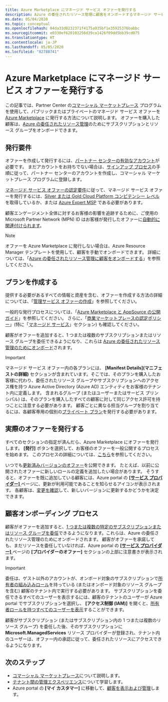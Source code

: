 ```yaml
---
title: Azure Marketplace にマネージド サービス オファーを発行する
description: Azure の委任されたリソース管理に顧客をオンボードするマネージド サービス オファーを発行する方法について説明します。
ms.date: 05/04/2020
ms.topic: conceptual
ms.openlocfilehash: 04da33d0232371f4175a935bf1e35925376babbc
ms.sourcegitcommit: e0330ef620103256d39ca1426f09dd5bb39cd075
ms.translationtype: HT
ms.contentlocale: ja-JP
ms.lasthandoff: 05/05/2020
ms.locfileid: "82788741"
---
```

# <a name="publish-a-managed-service-offer-to-azure-marketplace"></a>Azure Marketplace にマネージド サービス オファーを発行する

この記事では、Partner Center の[コマーシャル マーケットプレース](../../marketplace/partner-center-portal/commercial-marketplace-overview.md) プログラムを使用して、パブリックまたはプライベートのマネージド サービス オファーを [Azure Marketplace](https://azuremarketplace.microsoft.com) に発行する方法について説明します。 オファーを購入した顧客は、[Azure の委任されたリソース管理](../concepts/azure-delegated-resource-management.md)のためにサブスクリプションとリソース グループをオンボードできます。

## <a name="publishing-requirements"></a>発行要件

オファーを作成して発行するには、[パートナー センターの有効なアカウント](../../marketplace/partner-center-portal/create-account.md)が必要です。 まだアカウントをお持ちでない場合は、[サインアップ プロセス](https://aka.ms/joinmarketplace)の手順に従って、パートナー センターのアカウントを作成し、コマーシャル マーケットプレース プログラムに登録します。

[マネージド サービス オファーの認定要件](https://docs.microsoft.com/legal/marketplace/certification-policies#7004-business-requirements)に従って、マネージド サービス オファーを発行するには、[Silver または Gold Cloud Platform コンピテンシー レベル](https://docs.microsoft.com/partner-center/learn-about-competencies)を取得しているか、または [Azure Expert MSP](https://partner.microsoft.com/membership/azure-expert-msp) である必要があります。

顧客エンゲージメント全体に対するお客様の影響を追跡するために、ご使用の Microsoft Partner Network (MPN) ID はお客様が発行したオファーに[自動的に関連付けられます](../../billing/billing-partner-admin-link-started.md)。

> [!NOTE]
> オファーを Azure Marketplace に発行しない場合は、Azure Resource Manager テンプレートを使用して、顧客を手動でオンボードできます。 詳細については、「[Azure の委任されたリソース管理に顧客をオンボードする](onboard-customer.md)」を参照してください。

## <a name="create-your-offer"></a>プランを作成する

提供する必要があるすべての情報と資産を含む、オファーを作成する方法の詳細については、「[管理サービス オファーの作成](../../marketplace/partner-center-portal/create-new-managed-service-offer.md)」を参照してください。

一般的な発行プロセスについては、「[Azure Marketplace と AppSource の公開ガイド](../../marketplace/marketplace-publishers-guide.md)」を参照してください。 さらに、「[商業マーケットプレースの認定ポリシー](https://docs.microsoft.com/legal/marketplace/certification-policies)」(特に「[マネージド サービス](https://docs.microsoft.com/legal/marketplace/certification-policies#700-managed-services)」セクション) も確認してください。

顧客がオファーを追加すると、1 つまたは複数のサブスクリプションまたはリソース グループを委任できるようになり、これらは [Azure の委任されたリソース管理のためにオンボード](#the-customer-onboarding-process)されます。

> [!IMPORTANT]
> マネージド サービス オファー内の各プランには、 **[Manifest Details]\(マニフェストの詳細\)** セクションが含まれています。そこでは、そのプランを購入したお客様に代わり、委任されたリソース グループやサブスクリプションへのアクセス権を持つ Azure Active Directory (Azure AD) エンティティをお客様のテナント内に定義します。 含まれるグループ (またはユーザーまたはサービス プリンシパル) は、そのプランを購入したすべての顧客に対して同じアクセス許可を持つことに注意する必要があります。 顧客ごとに異なる担当グループを割り当てるには、各顧客専用の個別の[プライベート プラン](../../marketplace/private-offers.md)を発行する必要があります。

## <a name="publish-your-offer"></a>実際のオファーを発行する

すべてのセクションの指定が済んだら、Azure Marketplace にオファーを発行します。 **[発行]** ボタンを選択して、お客様のオファーを一般公開するプロセスを始めます。 このプロセスの詳細については、[こちら](../../marketplace/partner-center-portal/create-new-managed-service-offer.md#publish)を参照してください。 

いつでも[更新済みバージョンのオファー](../..//marketplace/partner-center-portal/update-existing-offer.md)を公開できます。 たとえば、以前に公開されたオファーに新しいロールの定義を追加したい場合があります。 そうすると、オファーを既に追加している顧客には、Azure portal の [ **[サービス プロバイダー]** ](view-manage-service-providers.md) ページに、更新が利用可能であることを知らせるアイコンが表示されます。 各顧客は、[変更を確認](view-manage-service-providers.md#update-service-provider-offers)して、新しいバージョンに更新するかどうかを決定できます。 

## <a name="the-customer-onboarding-process"></a>顧客オンボーディング プロセス

顧客がオファーを追加すると、[1 つまたは複数の特定のサブスクリプションまたはリソース グループを委任](view-manage-service-providers.md#delegate-resources)できるようになります。これらは、Azure の委任されたリソース管理のためにオンボードされます。 顧客がオファーを承諾しても、まだリソースを委任していなければ、Azure portal の [ **[サービス プロバイダー]** ](view-manage-service-providers.md) ページの **[プロバイダーのオファー]** セクションの上部に注意書きが表示されます。

> [!IMPORTANT]
> 委任は、ゲスト以外のアカウントが、オンボード対象のサブスクリプションで[所有者の組み込みロール](https://docs.microsoft.com/azure/role-based-access-control/built-in-roles#owner)を持っている (またはオンボード対象のリソース グループを含む) 顧客のテナント内で実行する必要があります。 サブスクリプションを委任できるすべてのユーザーを表示するには、顧客のテナントのユーザーが Azure portal でサブスクリプションを選択し、 **[アクセス制御 (IAM)]** を開くと、[所有者ロールを持つすべてのユーザーを表示](../../role-based-access-control/role-assignments-list-portal.md#list-owners-of-a-subscription)することができます。

顧客がサブスクリプション (またはサブスクリプション内の 1 つまたは複数のリソース グループ) を委任した後、そのサブスクリプションに **Microsoft.ManagedServices** リソース プロバイダーが登録され、テナント内のユーザーは、オファー内の承認に従って、委任されたリソースにアクセスできるようになります。

## <a name="next-steps"></a>次のステップ

- [コマーシャル マーケットプレース](../../marketplace/partner-center-portal/commercial-marketplace-overview.md)について説明します。
- [テナント間の管理エクスペリエンス](../concepts/cross-tenant-management-experience.md)について学習します。
- Azure portal の **[マイ カスタマー]** に移動して、[顧客を表示および管理](view-manage-customers.md)します。
